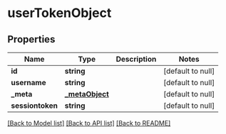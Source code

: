 # userTokenObject

## Properties
Name | Type | Description | Notes
------------ | ------------- | ------------- | -------------
**id** | **string** |  | [default to null]
**username** | **string** |  | [default to null]
**_meta** | [**_metaObject**](_metaObject.md) |  | [default to null]
**sessiontoken** | **string** |  | [default to null]

[[Back to Model list]](../README.md#documentation-for-models) [[Back to API list]](../README.md#documentation-for-api-endpoints) [[Back to README]](../README.md)


